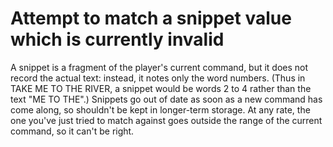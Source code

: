 # Attempt to match a snippet value which is currently invalid

A snippet is a fragment of the player's current command, but it does not record the actual text: instead, it notes only the word numbers. (Thus in TAKE ME TO THE RIVER, a snippet would be words 2 to 4 rather than the text "ME TO THE".) Snippets go out of date as soon as a new command has come along, so shouldn't be kept in longer-term storage. At any rate, the one you've just tried to match against goes outside the range of the current command, so it can't be right.
